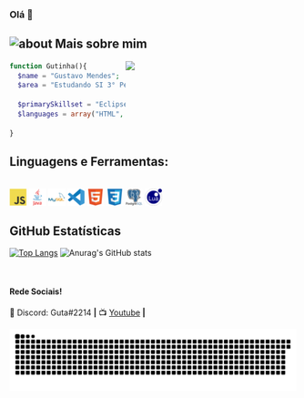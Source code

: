 ### Olá 👋

## <img width="45" alt="about" src="https://raw.github.com/elizarov/elizarov/master/about.png"> Mais sobre mim

<img align="right" width="300" src="https://i2.wp.com/allhtaccess.info/wp-content/uploads/2018/03/programming.gif?fit=1281%2C716&ssl=1" />

```php
function Gutinha(){
  $name = "Gustavo Mendes";
  $area = "Estudando SI 3° Período";
 
  $primarySkillset = "Eclipse, MYSQL, JSF";
  $languages = array("HTML", "CSS", "Java", "JavaScript", "LUA", "PostgreSQL");

}
```

## **Linguagens e Ferramentas:**  
<div style="display: inline_block"><br>
<code><img height="30" src="https://raw.githubusercontent.com/devicons/devicon/master/icons/javascript/javascript-original.svg"></code>
<code><img height="30" src="https://raw.githubusercontent.com/devicons/devicon/master/icons/java/java-original-wordmark.svg"></code>
<code><img height="30" src="https://raw.githubusercontent.com/devicons/devicon/master/icons/mysql/mysql-original-wordmark.svg"></code>
<code><img height="30" src="https://raw.githubusercontent.com/devicons/devicon/master/icons/vscode/vscode-original.svg"></code>
<code><img height="30" src="https://raw.githubusercontent.com/devicons/devicon/master/icons/html5/html5-original.svg"></code>
<code><img height="30" src="https://raw.githubusercontent.com/devicons/devicon/master/icons/css3/css3-original.svg"></code>
<code><img height="30" src="https://raw.githubusercontent.com/devicons/devicon/master/icons/postgresql/postgresql-original-wordmark.svg"></code>
<code><img height="30" src="https://raw.githubusercontent.com/devicons/devicon/master/icons/lua/lua-original-wordmark.svg"></code>
</div>


## **GitHub Estatísticas**

[![Top Langs](https://github-readme-stats.vercel.app/api/top-langs/?username=gutinha&layout=compact&theme=dracula)](https://github.com/anuraghazra/github-readme-stats)
![Anurag's GitHub stats](https://github-readme-stats.vercel.app/api?username=gutinha&theme=dracula&show_icons=true)



[youtube]: https://www.youtube.com/c/GutaxavierGraphics
<br>

#### Rede Sociais!

🏡 Discord: Guta#2214 **|** 
📺 [Youtube][youtube] **|** 

![Snake animation](https://github.com/gutinha/gutinha/blob/output/github-contribution-grid-snake.svg)
